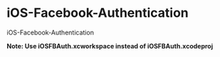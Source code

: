 iOS-Facebook-Authentication
===========================

iOS-Facebook-Authentication

**Note: Use iOSFBAuth.xcworkspace instead of iOSFBAuth.xcodeproj**
